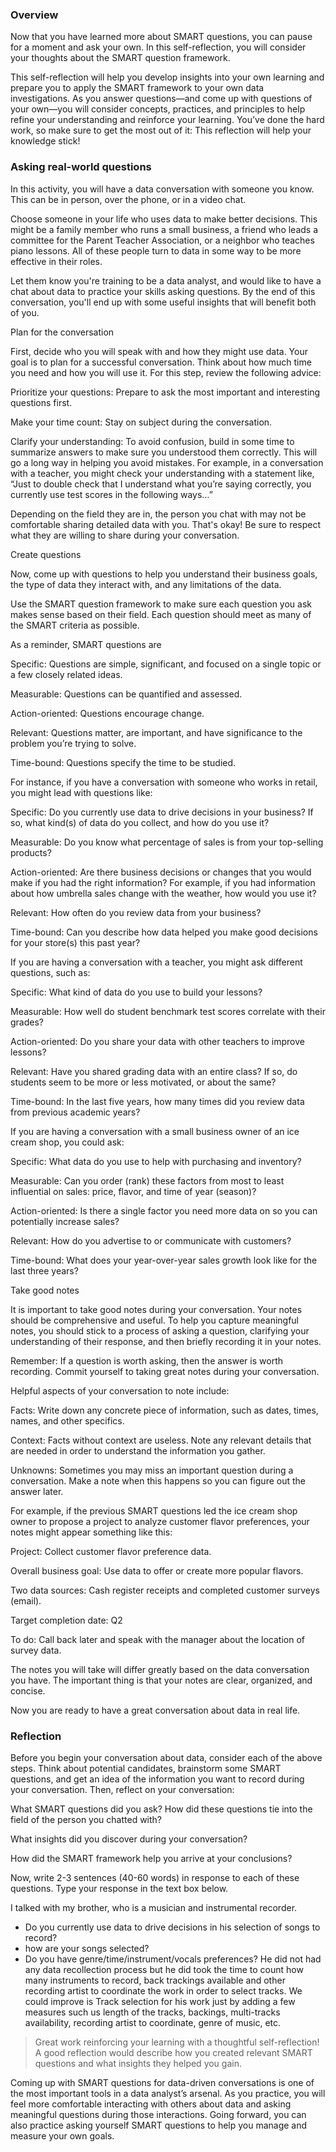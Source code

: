 ### Overview
Now that you have learned more about SMART questions, you can pause for a moment and ask your own. In this self-reflection, you will consider your thoughts about the SMART question framework.

This self-reflection will help you develop insights into your own learning and prepare you to apply the SMART framework to your own data investigations. As you answer questions—and come up with questions of your own—you will consider concepts, practices, and principles to help refine your understanding and reinforce your learning. You’ve done the hard work, so make sure to get the most out of it: This reflection will help your knowledge stick!

### Asking real-world questions
In this activity, you will have a data conversation with someone you know. This can be in person, over the phone, or in a video chat. 

Choose someone in your life who uses data to make better decisions. This might be a family member who runs a small business, a friend who leads a committee for the Parent Teacher Association, or a neighbor who teaches piano lessons. All of these people turn to data in some way to be more effective in their roles.

Let them know you're training to be a data analyst, and would like to have a chat about data to practice your skills asking questions. By the end of this conversation, you'll end up with some useful insights that will benefit both of you.

Plan for the conversation

First, decide who you will speak with and how they might use data. Your goal is to plan for a successful conversation. Think about how much time you need and how you will use it. For this step, review the following advice:

Prioritize your questions: Prepare to ask the most important and interesting questions first.

Make your time count: Stay on subject during the conversation.

Clarify your understanding: To avoid confusion, build in some time to summarize answers to make sure you understood them correctly. This will go a long way in helping you avoid mistakes. For example, in a conversation with a teacher, you might check your understanding with a statement like, “Just to double check that I understand what you’re saying correctly, you currently use test scores in the following ways…”

Depending on the field they are in, the person you chat with may not be comfortable sharing detailed data with you. That's okay! Be sure to respect what they are willing to share during your conversation.

Create questions

Now, come up with questions to help you understand their business goals, the type of data they interact with, and any limitations of the data.

Use the SMART question framework to make sure each question you ask makes sense based on their field. Each question should meet as many of the SMART criteria as possible. 

As a reminder, SMART questions are

Specific: Questions are simple, significant, and focused on a single topic or a few closely related ideas.

Measurable: Questions can be quantified and assessed.

Action-oriented: Questions encourage change.

Relevant: Questions matter, are important, and have significance to the problem you’re trying to solve. 

Time-bound: Questions specify the time to be studied.

For instance, if you have a conversation with someone who works in retail, you might lead with questions like: 

Specific: Do you currently use data to drive decisions in your business? If so, what kind(s) of data do you collect, and how do you use it?

Measurable: Do you know what percentage of sales is from your top-selling products?

Action-oriented: Are there business decisions or changes that you would make if you had the right information? For example, if you had information about how umbrella sales change with the weather, how would you use it?

Relevant: How often do you review data from your business?

Time-bound: Can you describe how data helped you make good decisions for your store(s) this past year?

If you are having a conversation with a teacher, you might ask different questions, such as: 

Specific: What kind of data do you use to build your lessons?

Measurable: How well do student benchmark test scores correlate with their grades?

Action-oriented: Do you share your data with other teachers to improve lessons?

Relevant: Have you shared grading data with an entire class? If so, do students seem to be more or less motivated, or about the same?

Time-bound: In the last five years, how many times did you review data from previous academic years?

If you are having a conversation with a small business owner of an ice cream shop, you could ask:

Specific: What data do you use to help with purchasing and inventory?

Measurable: Can you order (rank) these factors from most to least influential on sales: price, flavor, and time of year (season)?

Action-oriented: Is there a single factor you need more data on so you can potentially increase sales?

Relevant: How do you advertise to or communicate with customers?

Time-bound: What does your year-over-year sales growth look like for the last three years?

Take good notes

It is important to take good notes during your conversation. Your notes should be comprehensive and useful. To help you capture meaningful notes, you should stick to a process of asking a question, clarifying your understanding of their response, and then briefly recording it in your notes. 

Remember: If a question is worth asking, then the answer is worth recording. Commit yourself to taking great notes during your conversation. 

Helpful aspects of your conversation to note include:

Facts: Write down any concrete piece of information, such as dates, times, names, and other specifics.

Context: Facts without context are useless. Note any relevant details that are needed in order to understand the information you gather.

Unknowns: Sometimes you may miss an important question during a conversation. Make a note when this happens so you can figure out the answer later. 

For example, if the previous SMART questions led the ice cream shop owner to propose a project to analyze customer flavor preferences, your notes might appear something like this:

Project: Collect customer flavor preference data.

Overall business goal: Use data to offer or create more popular flavors.

Two data sources: Cash register receipts and completed customer surveys (email).

Target completion date: Q2 

To do: Call back later and speak with the manager about the location of survey data.

The notes you will take will differ greatly based on the data conversation you have. The important thing is that your notes are clear, organized, and concise.

Now you are ready to have a great conversation about data in real life.

### Reflection

Before you begin your conversation about data, consider each of the above steps. Think about potential candidates, brainstorm some SMART questions, and get an idea of the information you want to record during your conversation. Then, reflect on your conversation:

What SMART questions did you ask? How did these questions tie into the field of the person you chatted with? 

What insights did you discover during your conversation? 

How did the SMART framework help you arrive at your conclusions?

Now, write 2-3 sentences (40-60 words) in response to each of these questions. Type your response in the text box below.


I talked with my brother, who is a musician and instrumental recorder.
- Do you currently use data to drive decisions in his selection of songs to record?
- how are your songs selected?
- Do you have genre/time/instrument/vocals preferences?
He did not had any data recollection process but he did took the time to count how many instruments to record, back trackings available and other recording artist to coordinate the work in order to select tracks.
We could improve is Track selection for his work just by adding a few measures such us length of the tracks, backings, multi-tracks availability, recording artist to coordinate, genre of music, etc.

> Great work reinforcing your learning with a thoughtful self-reflection! A good reflection would describe how you created relevant SMART questions and what insights they helped you gain.

Coming up with SMART questions for data-driven conversations is one of the most important tools in a data analyst’s arsenal. As you practice, you will feel more comfortable interacting with others about data and asking meaningful questions during those interactions. Going forward, you can also practice asking yourself SMART questions to help you manage and measure your own goals.




